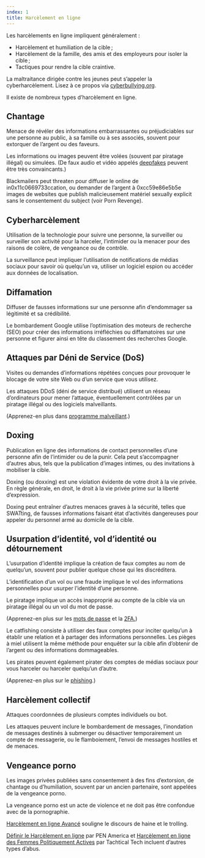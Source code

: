```yaml
---
index: 1
title: Harcèlement en ligne
---
```

Les harcèlements en ligne impliquent généralement :

*   Harcèlement et humiliation de la cible ;
*   Harcèlement de la famille, des amis et des employeurs pour isoler la cible ;
*   Tactiques pour rendre la cible craintive.

La maltraitance dirigée contre les jeunes peut s’appeler la cyberharcèlement. Lisez à ce propos via [cyberbullying.org](https://cyberbullying.org/).

Il existe de nombreux types d’harcèlement en ligne.

## Chantage

Menace de révéler des informations embarrassantes ou préjudiciables sur une personne au public, à sa famille ou à ses associés, souvent pour extorquer de l’argent ou des faveurs.

Les informations ou images peuvent être volées (souvent par piratage illégal) ou simulées. (De faux audio et vidéo appelés [deepfakes](https://www.buzzfeed.com/craigsilverman/obama-jordan-peele-deepfake-video-debunk-buzzfeed?utm_term=.hlxWpqMOo#.rlDN6YM4o) peuvent être très convaincants.)

Blackmailers peut threaten pour diffuser le online de in0x11c0669733ccation, ou demander de l’argent à 0xcc59e86e5b5e images de websites que publish malicieusement matériel sexually explicit sans le consentement du subject (voir Porn Revenge).

## Cyberharcèlement

Utilisation de la technologie pour suivre une personne, la surveiller ou surveiller son activité pour la harceler, l’intimider ou la menacer pour des raisons de colère, de vengeance ou de contrôle.

La surveillance peut impliquer l’utilisation de notifications de médias sociaux pour savoir où quelqu’un va, utiliser un logiciel espion ou accéder aux données de localisation.

## Diffamation

Diffuser de fausses informations sur une personne afin d’endommager sa légitimité et sa crédibilité.

Le bombardement Google utilise l’optimisation des moteurs de recherche (SEO) pour créer des informations irréfléchies ou diffamatoires sur une personne et figurer ainsi en tête du classement des recherches Google.

## Attaques par Déni de Service (DoS)

Visites ou demandes d’informations répétées conçues pour provoquer le blocage de votre site Web ou d’un service que vous utilisez.

Les attaques DDoS (déni de service distribué) utilisent un réseau d’ordinateurs pour mener l’attaque, éventuellement contrôlées par un piratage illégal ou des logiciels malveillants.

(Apprenez-en plus dans [programme malveillant](umbrella://information/malware/beginner).)

## Doxing

Publication en ligne des informations de contact personnelles d’une personne afin de l’intimider ou de la punir. Cela peut s’accompagner d’autres abus, tels que la publication d’images intimes, ou des invitations à mobiliser la cible.

Doxing (ou doxxing) est une violation évidente de votre droit à la vie privée. En règle générale, en droit, le droit à la vie privée prime sur la liberté d’expression.

Doxing peut entraîner d’autres menaces graves à la sécurité, telles que SWATting, de fausses informations faisant état d’activités dangereuses pour appeler du personnel armé au domicile de la cible.

## Usurpation d’identité, vol d’identité ou détournement

L’usurpation d’identité implique la création de faux comptes au nom de quelqu’un, souvent pour publier quelque chose qui les discréditera.

L’identification d’un vol ou une fraude implique le vol des informations personnelles pour usurper l’identité d’une personne.

Le piratage implique un accès inapproprié au compte de la cible via un piratage illégal ou un vol du mot de passe.

(Apprenez-en plus sur les [mots de passe](umbrella://information/passwords/beginner) et la [2FA.](umbrella://information/passwords/advanced))

Le catfishing consiste à utiliser des faux comptes pour inciter quelqu’un à établir une relation et à partager des informations personnelles. Les pièges à miel utilisent la même méthode pour enquêter sur la cible afin d’obtenir de l’argent ou des informations dommageables.

Les pirates peuvent également pirater des comptes de médias sociaux pour vous harceler ou harceler quelqu’un d’autre.

(Apprenez-en plus sur le [phishing](umbrella://communications/phishing).)

## Harcèlement collectif

Attaques coordonnées de plusieurs comptes individuels ou bot.

Les attaques peuvent inclure le bombardement de messages, l’inondation de messages destinés à submerger ou désactiver temporairement un compte de messagerie, ou le flamboiement, l’envoi de messages hostiles et de menaces.

## Vengeance porno

Les images privées publiées sans consentement à des fins d’extorsion, de chantage ou d’humiliation, souvent par un ancien partenaire, sont appelées de la vengeance porno.

La vengeance porno est un acte de violence et ne doit pas être confondue avec de la pornographie.

[Harcèlement en ligne Avancé](umbrella://communications/online-abuse/advanced) souligne le discours de haine et le trolling.

[Définir le Harcèlement en ligne](https://onlineharassmentfieldmanual.pen.org/additional-resources/defining-online-harassment-a-glossary-of-terms/) par PEN America et [Harcèlement en ligne des Femmes Politiquement Actives](https://xyz.informationactivism.org/en/online-harassment-of-politically-active-women-introduction) par Tachtical Tech incluent d’autres types d’abus.